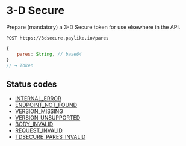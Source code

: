 # 3-D Secure

Prepare (mandatory) a 3-D Secure token for use elsewhere in the API.

```shell
POST https://3dsecure.paylike.io/pares
```

```javascript
{
    pares: String, // base64
}
// → Token
```

## Status codes

- [INTERNAL_ERROR](./status-codes.md#internal_error)
- [ENDPOINT_NOT_FOUND](./status-codes.md#endpoint_not_found)
- [VERSION_MISSING](./status-codes.md#version_missing)
- [VERSION_UNSUPPORTED](./status-codes.md#version_unsupported)
- [BODY_INVALID](./status-codes.md#body_invalid)
- [REQUEST_INVALID](./status-codes.md#body_invalid)
- [TDSECURE_PARES_INVALID](./status-codes.md#3tsecure_pares_invalid)
